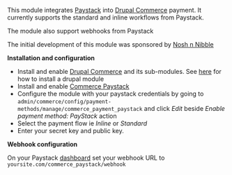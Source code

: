 This module integrates [Paystack](https://paystack.com/) into
[Drupal Commerce](https://www.drupal.org/project/commerce) payment.
It currently supports the standard and inline workflows from Paystack.

The module also support webhooks from Paystack

The initial development of this module was sponsored by
[Nosh n Nibble](https://noshnnibble.com/)

**Installation and configuration**

- Install and enable [Drupal Commerce](https://www.drupal.org/project/commerce)
and its sub-modules. See [here](https://www.drupal.org/node/120641) for how to
install a drupal module
- Install and enable
[Commerce Paystack](https://www.drupal.org/project/commerce_paystack)
- Configure the module with your paystack credentials by going to
`admin/commerce/config/payment-methods/manage/commerce_payment_paystack`
and click *Edit* beside *Enable payment method: PayStack* action
- Select the payment flow ie *Inline* or *Standard*
- Enter your secret key and public key.

**Webhook configuration**

On your Paystack [dashboard](https://dashboard.paystack.co/#/settings/developer)
set your webhook URL to `yoursite.com/commerce_paystack/webhook`
